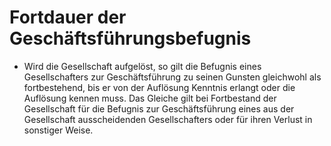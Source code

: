 # Fortdauer der Geschäftsführungsbefugnis

- Wird die Gesellschaft aufgelöst, so gilt die Befugnis eines Gesellschafters zur Geschäftsführung zu seinen Gunsten gleichwohl als fortbestehend, bis er von der Auflösung Kenntnis erlangt oder die Auflösung kennen muss. Das Gleiche gilt bei Fortbestand der Gesellschaft für die Befugnis zur Geschäftsführung eines aus der Gesellschaft ausscheidenden Gesellschafters oder für ihren Verlust in sonstiger Weise.

